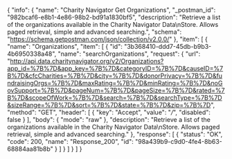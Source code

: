 {
  "info": {
    "name": "Charity Navigator Get Organizations",
    "_postman_id": "982bcaf6-e8b1-4e86-98b2-bd91a1830bf5",
    "description": "Retrieve a list of the organizations available in the Charity Navigator Data\nStore. Allows paged retrieval, simple and advanced searching.",
    "schema": "https://schema.getpostman.com/json/collection/v2.0.0/"
  },
  "item": [
    {
      "name": "Organizations",
      "item": [
        {
          "id": "3b368410-ddd7-45db-b9b3-4b6950338a48",
          "name": "searchOrganizations",
          "request": {
            "url": "http://api.data.charitynavigator.org/v2/Organizations?app_id=%7B%7D&app_key=%7B%7D&categoryID=%7B%7D&causeID=%7B%7D&cfcCharities=%7B%7D&city=%7B%7D&donorPrivacy=%7B%7D&fundraisingOrgs=%7B%7D&maxRating=%7B%7D&minRating=%7B%7D&noGovSupport=%7B%7D&pageNum=%7B%7D&pageSize=%7B%7D&rated=%7B%7D&scopeOfWork=%7B%7D&search=%7B%7D&searchType=%7B%7D&sizeRange=%7B%7D&sort=%7B%7D&state=%7B%7D&zip=%7B%7D",
            "method": "GET",
            "header": [
              {
                "key": "Accept",
                "value": "*/*",
                "disabled": false
              }
            ],
            "body": {
              "mode": "raw"
            },
            "description": "Retrieve a list of the organizations available in the Charity Navigator Data\nStore. Allows paged retrieval, simple and advanced searching."
          },
          "response": [
            {
              "status": "OK",
              "code": 200,
              "name": "Response_200",
              "id": "98a439b9-c9d0-4fe4-8b63-68884aa81b8b"
            }
          ]
        }
      ]
    }
  ]
}